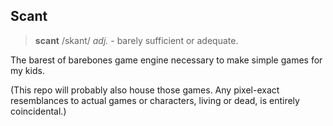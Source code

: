 Scant
-----

>**scant** /skant/ *adj.* - barely sufficient or adequate.

The barest of barebones game engine necessary to make simple games for my kids.

(This repo will probably also house those games. Any pixel-exact resemblances to actual games or characters, living or dead, is entirely coincidental.)
